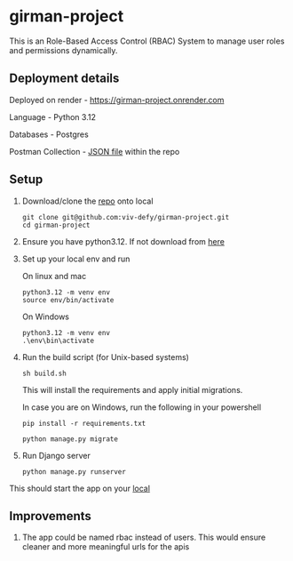 # girman-project

This is an Role-Based Access Control (RBAC) System to manage user roles and permissions dynamically.

## Deployment details

Deployed on render - https://girman-project.onrender.com

Language - Python 3.12

Databases - Postgres

Postman Collection - [JSON file](/postman-collection.json) within the repo

## Setup

1. Download/clone the [repo](git@github.com:viv-defy/girman-project.git) onto local

   ```
   git clone git@github.com:viv-defy/girman-project.git
   cd girman-project
   ```

2. Ensure you have python3.12. If not download from [here](https://www.python.org/downloads/release/python-3127/)

3. Set up your local env and run

   On linux and mac

   ```
   python3.12 -m venv env
   source env/bin/activate
   ```

   On Windows

   ```
   python3.12 -m venv env
   .\env\bin\activate
   ```

4. Run the build script (for Unix-based systems)

   ```
   sh build.sh
   ```

   This will install the requirements and apply initial migrations.

   In case you are on Windows, run the following in your powershell

   ```
   pip install -r requirements.txt

   python manage.py migrate
   ```

5. Run Django server
   ```
   python manage.py runserver
   ```

This should start the app on your [local](http://localhost:8000)

## Improvements

1. The app could be named rbac instead of users. This would ensure cleaner and more meaningful urls for the apis
